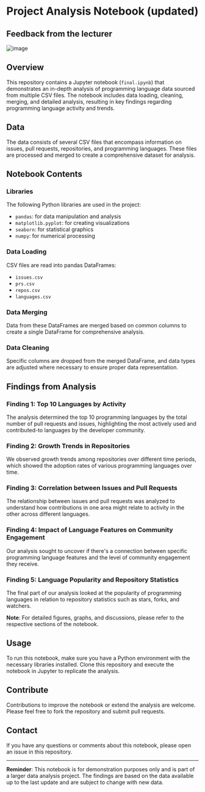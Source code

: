 # Project Analysis Notebook (updated)

## Feedback from the lecturer
![image](https://github.com/tonminhce/data-analyst/assets/87883380/b95cc028-9c54-4505-968d-3f766d8051bb)


## Overview
This repository contains a Jupyter notebook (`final.ipynb`) that demonstrates an in-depth analysis of programming language data sourced from multiple CSV files. The notebook includes data loading, cleaning, merging, and detailed analysis, resulting in key findings regarding programming language activity and trends.

## Data
The data consists of several CSV files that encompass information on issues, pull requests, repositories, and programming languages. These files are processed and merged to create a comprehensive dataset for analysis.

## Notebook Contents

### Libraries
The following Python libraries are used in the project:
- `pandas`: for data manipulation and analysis
- `matplotlib.pyplot`: for creating visualizations
- `seaborn`: for statistical graphics
- `numpy`: for numerical processing

### Data Loading
CSV files are read into pandas DataFrames:
- `issues.csv`
- `prs.csv`
- `repos.csv`
- `languages.csv`

### Data Merging
Data from these DataFrames are merged based on common columns to create a single DataFrame for comprehensive analysis.

### Data Cleaning
Specific columns are dropped from the merged DataFrame, and data types are adjusted where necessary to ensure proper data representation.

## Findings from Analysis

### Finding 1: Top 10 Languages by Activity
The analysis determined the top 10 programming languages by the total number of pull requests and issues, highlighting the most actively used and contributed-to languages by the developer community.

### Finding 2: Growth Trends in Repositories
We observed growth trends among repositories over different time periods, which showed the adoption rates of various programming languages over time.

### Finding 3: Correlation between Issues and Pull Requests
The relationship between issues and pull requests was analyzed to understand how contributions in one area might relate to activity in the other across different languages.

### Finding 4: Impact of Language Features on Community Engagement
Our analysis sought to uncover if there's a connection between specific programming language features and the level of community engagement they receive.

### Finding 5: Language Popularity and Repository Statistics
The final part of our analysis looked at the popularity of programming languages in relation to repository statistics such as stars, forks, and watchers.

**Note**: For detailed figures, graphs, and discussions, please refer to the respective sections of the notebook.

## Usage
To run this notebook, make sure you have a Python environment with the necessary libraries installed. Clone this repository and execute the notebook in Jupyter to replicate the analysis.

## Contribute
Contributions to improve the notebook or extend the analysis are welcome. Please feel free to fork the repository and submit pull requests.

## Contact
If you have any questions or comments about this notebook, please open an issue in this repository.

---

**Reminder**: This notebook is for demonstration purposes only and is part of a larger data analysis project. The findings are based on the data available up to the last update and are subject to change with new data.
